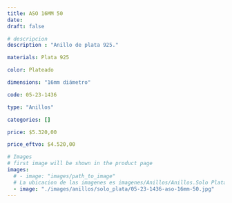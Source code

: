 ```yaml
---
title: ASO 16MM 50
date: 
draft: false

# descripcion
description : "Anillo de plata 925."

materials: Plata 925

color: Plateado

dimensions: "16mm diámetro"

code: 05-23-1436

type: "Anillos"

categories: []

price: $5.320,00

price_eftvo: $4.520,00

# Images
# first image will be shown in the product page
images:
  # - image: "images/path_to_image"
  # La ubicacion de las imagenes es imagenes/Anillos/Anillos.Solo Plata/05-23-1436-aso-16mm-50
  - image: "./images/anillos/solo_plata/05-23-1436-aso-16mm-50.jpg"
---
```


